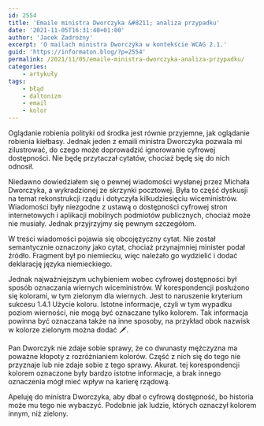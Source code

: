 ```yaml
---
id: 2554
title: 'Emaile ministra Dworczyka &#8211; analiza przypadku'
date: '2021-11-05T16:31:40+01:00'
author: 'Jacek Zadrożny'
excerpt: 'O mailach ministra Dworczyka w kontekście WCAG 2.1.'
guid: 'https://informaton.blog/?p=2554'
permalink: /2021/11/05/emaile-ministra-dworczyka-analiza-przypadku/
categories:
    - artykuły
tags:
    - błąd
    - daltonizm
    - email
    - kolor
---
```


Oglądanie robienia polityki od środka jest równie przyjemne, jak oglądanie robienia kiełbasy. Jednak jeden z emaili ministra Dworczyka pozwala mi zilustrować, do czego może doprowadzić ignorowanie cyfrowej dostępności. Nie będę przytaczał cytatów, chociaż będę się do nich odnosił.

Niedawno dowiedziałem się o pewnej wiadomości wysłanej przez Michała Dworczyka, a wykradzionej ze skrzynki pocztowej. Była to część dyskusji na temat rekonstrukcji rządu i dotyczyła kilkudziesięciu wiceministrów. Wiadomości były niezgodne z ustawą o dostępności cyfrowej stron internetowych i aplikacji mobilnych podmiotów publicznych, chociaż może nie musiały. Jednak przyjrzyjmy się pewnym szczegółom.

W treści wiadomości pojawia się obcojęzyczny cytat. Nie został semantycznie oznaczony jako cytat, chociaż przynajmniej minister podał źródło. Fragment był po niemiecku, więc należało go wydzielić i dodać deklarację języka niemieckiego.

Jednak najważniejszym uchybieniem wobec cyfrowej dostępności był sposób oznaczania wiernych wiceministrów. W korespondencji posłużono się kolorami, w tym zielonym dla wiernych. Jest to naruszenie kryterium sukcesu 1.4.1 Użycie koloru. Istotne informacje, czyli w tym wypadku poziom wierności, nie mogą być oznaczane tylko kolorem. Tak informacja powinna być oznaczana także na inne sposoby, na przykład obok nazwisk w kolorze zielonym można dodać 🗡️.

Pan Dworczyk nie zdaje sobie sprawy, że co dwunasty mężczyzna ma poważne kłopoty z rozróżnianiem kolorów. Część z nich się do tego nie przyznaje lub nie zdaje sobie z tego sprawy. Akurat. tej korespondencji kolorem oznaczone były bardzo istotne informacje, a brak innego oznaczenia mógł mieć wpływ na karierę rządową.

Apeluję do ministra Dworczyka, aby dbał o cyfrową dostępność, bo historia może mu tego nie wybaczyć. Podobnie jak ludzie, których oznaczył kolorem innym, niż zielony.
